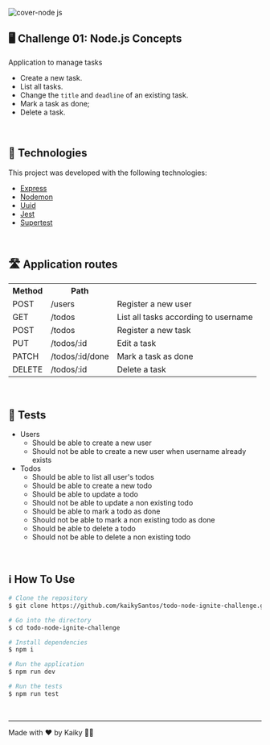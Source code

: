 ![cover-node js](https://user-images.githubusercontent.com/56506919/219757505-28223f79-45ea-4f62-be3d-ca0f0b3da48b.png)

## 🖥️ Challenge 01: Node.js Concepts

Application to manage tasks

- Create a new task.
- List all tasks.
- Change the `title` and `deadline` of an existing task.
- Mark a task as done;
- Delete a task.

<br />

## 🚀 Technologies

This project was developed with the following technologies:

- [Express](https://expressjs.com/)
- [Nodemon](https://nodemon.io/)
- [Uuid](https://www.npmjs.com/package/uuid)
- [Jest](https://jestjs.io/)
- [Supertest](https://www.npmjs.com/package/supertest)

<br />

## 🛣️ Application routes

<table>
  <tr>
    <th>Method</th>
    <th>Path</th>
    <th></th>
  </tr>
  <tr>
    <td>POST</td>
    <td>/users</td>
    <td>
      Register a new user
    </td>
  </tr>
  <tr>
    <td>GET</td>
    <td>/todos</td>
    <td>
      List all tasks according to username
    </td>
  </tr>
  <tr>
    <td>POST</td>
    <td>/todos</td>
    <td>
      Register a new task
    </td>
  </tr>
  <tr>
    <td>PUT</td>
    <td>/todos/:id</td>
    <td>
      Edit a task
    </td>
  </tr>
  <tr>
    <td>PATCH</td>
    <td>/todos/:id/done</td>
    <td>
      Mark a task as done
    </td>
  </tr>
  <tr>
    <td>DELETE</td>
    <td>/todos/:id</td>
    <td>
      Delete a task
    </td>
  </tr>
</table>

<br />

## 🧪 Tests

- Users
    - Should be able to create a new user
    - Should not be able to create a new user when username already exists
- Todos
    - Should be able to list all user's todos
    - Should be able to create a new todo
    - Should be able to update a todo
    - Should not be able to update a non existing todo
    - Should be able to mark a todo as done
    - Should not be able to mark a non existing todo as done
    - Should be able to delete a todo
    - Should not be able to delete a non existing todo

<br />

## ℹ️ How To Use
```bash
# Clone the repository
$ git clone https://github.com/kaikySantos/todo-node-ignite-challenge.git

# Go into the directory
$ cd todo-node-ignite-challenge

# Install dependencies
$ npm i

# Run the application
$ npm run dev

# Run the tests
$ npm run test
```

<br />

---

Made with ♥ by Kaiky 👋🏻
